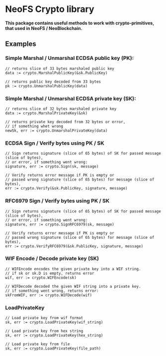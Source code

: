 # NeoFS Crypto library

**This package contains useful methods to work with crypto-primitives, that used in NeoFS / NeoBlockchain.**

## Examples

### Simple Marshal / Unmarshal ECDSA public key (PK):

```
// returns slice of 33 bytes marshaled public key
data := crypto.MarshalPublicKey(&sk.PublicKey)

// returns public key decoded from 33 bytes    
pk := crypto.UnmarshalPublicKey(data)
```

### Simple Marshal / Unmarshal ECDSA private key (SK):

```
// returns slice of 32 bytes marshaled private key
data := crypto.MarshalPrivateKey(&sk)

// returns private key decoded from 32 bytes or error,
// if something whet wrong    
newSk, err := crypto.UnmarshalPrivateKey(data)
```

### ECDSA Sign / Verify bytes using PK / SK

```
// Sign returns signature (slice of 65 bytes) of SK for passed message (slice of bytes),
// or error, if something went wrong:
signature, err := crypto.Sign(sk, message)

// Verify returns error message if PK is empty or
// passed wrong signature (slice of 65 bytes) for message (slice of bytes),
err := crypto.Verify(&sk.PublicKey, signature, message)  
```

### RFC6979 Sign / Verify bytes using PK / SK

```
// Sign returns signature (slice of 65 bytes) of SK for passed message (slice of bytes),
// or error, if something went wrong:
signature, err := crypto.SignRFC6979(sk, message)

// Verify returns error message if PK is empty or
// passed wrong signature (slice of 65 bytes) for message (slice of bytes),
err := crypto.VerifyRFC6979(&sk.PublicKey, signature, message)  
```

### WIF Encode / Decode private key (SK)

```
// WIFEncode encodes the given private key into a WIF string.
// if sk or sk.D is empty, returns error
wif, err := crypto.WIFEncode(sk)

// WIFDecode decoded the given WIF string into a private key.
// if something went wrong, returns error:
skFromWIF, err := crypto.WIFDecode(wif)
```

### LoadPrivateKey

```
// Load private key from wif format
sk, err := crypto.LoadPrivateKey(wif_string)

// Load private key from hex string
sk, err := crypto.LoadPrivateKey(hex_string)

// Load private key from file
sk, err := crypto.LoadPrivateKey(file_path)
```
